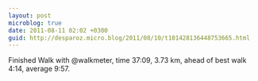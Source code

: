 ```yaml
---
layout: post
microblog: true
date: 2011-08-11 02:02 +0300
guid: http://desparoz.micro.blog/2011/08/10/t101428136448753665.html
---
```

Finished Walk with @walkmeter, time 37:09, 3.73 km, ahead of best walk 4:14, average 9:57.

